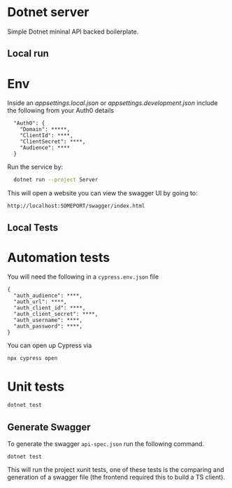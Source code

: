# Dotnet server

Simple Dotnet mininal API backed boilerplate.

## Local run

# Env

Inside an _appsettings.local.json_ or _appsettings.development.json_ include the following from your Auth0 details

```
  "Auth0": {
    "Domain": *****,
    "ClientId": ****,
    "ClientSecret": ****,
    "Audience": ****
  }
```

Run the service by:

```bash
  dotnet run --project Server
```

This will open a website you can view the swagger UI by going to:

```
http://localhost:SOMEPORT/swagger/index.html
```

## Local Tests

# Automation tests

You will need the following in a `cypress.env.json` file

```
{
  "auth_audience": ****,
  "auth_url": ****,
  "auth_client_id": ****,
  "auth_client_secret": ****,
  "auth_username": ****,
  "auth_password": ****,
}

```

You can open up Cypress via

```bash
npx cypress open
```

# Unit tests

```bash
dotnet test
```

## Generate Swagger

To generate the swagger `api-spec.json` run the following command.

```
dotnet test
```

This will run the project xunit tests, one of these tests is the comparing and generation of a swagger file (the frontend required this to build a TS client).
